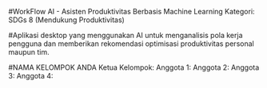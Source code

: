 #WorkFlow AI - Asisten Produktivitas Berbasis Machine Learning
Kategori: SDGs 8 (Mendukung Produktivitas)

#Aplikasi desktop yang menggunakan AI untuk menganalisis pola kerja pengguna dan memberikan rekomendasi optimisasi produktivitas personal maupun tim.

#NAMA KELOMPOK ANDA
Ketua Kelompok:
Anggota 1:
Anggota 2:
Anggota 3:
Anggota 4:
